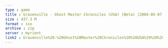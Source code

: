 ```yaml
---
type : game
title : Gravenville - Ghost Master Chronicles (USA) (Beta) (2004-05-07)
size : 437.3 M
format : iso
archive : zip
server : myrient
link2 : Gravenville%20-%20Ghost%20Master%20Chronicles%20%28USA%29%20%28Beta%29%20%282004-05-07%29
---
```

